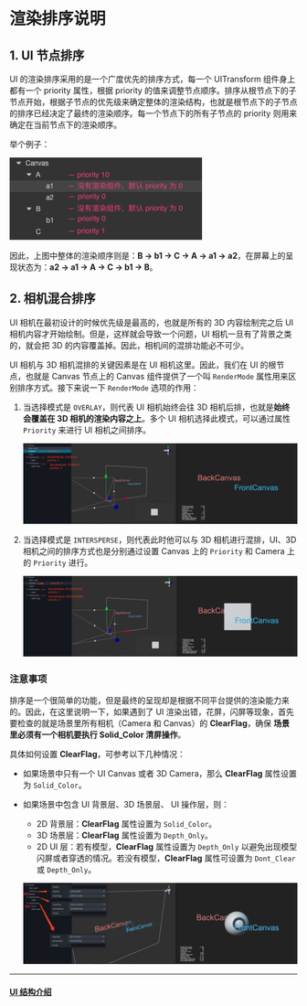# 渲染排序说明

## 1. UI 节点排序

UI 的渲染排序采用的是一个广度优先的排序方式，每一个 UITransform 组件身上都有一个 priority 属性，根据 priority 的值来调整节点顺序。排序从根节点下的子节点开始，根据子节点的优先级来确定整体的渲染结构，也就是根节点下的子节点的排序已经决定了最终的渲染顺序。每一个节点下的所有子节点的 priority 则用来确定在当前节点下的渲染顺序。

举个例子：

![priority.png](priority/priority.png)

因此，上图中整体的渲染顺序则是：**B -> b1 -> C -> A -> a1 -> a2**，在屏幕上的呈现状态为：**a2 -> a1 -> A -> C -> b1 -> B**。

## 2. 相机混合排序

UI 相机在最初设计的时候优先级是最高的，也就是所有的 3D 内容绘制完之后 UI 相机内容才开始绘制。但是，这样就会导致一个问题，UI 相机一旦有了背景之类的，就会把 3D 的内容覆盖掉。因此，相机间的混排功能必不可少。

UI 相机与 3D 相机混排的关键因素是在 UI 相机这里。因此，我们在 UI 的根节点，也就是 Canvas 节点上的 Canvas 组件提供了一个叫 `RenderMode` 属性用来区别排序方式。接下来说一下 `RenderMode` 选项的作用：

1. 当选择模式是 `OVERLAY`，则代表 UI 相机始终会往 3D 相机后排，也就是**始终会覆盖在 3D 相机的渲染内容之上**。多个 UI 相机选择此模式，可以通过属性 `Priority` 来进行 UI 相机之间排序。

    ![overlay](./priority/overlay.png)

2. 当选择模式是 `INTERSPERSE`，则代表此时他可以与 3D 相机进行混排，UI、3D 相机之间的排序方式也是分别通过设置 Canvas 上的 `Priority` 和 Camera 上的 `Priority` 进行。

    ![intersperse](./priority/intersperse.png)

### 注意事项

排序是一个很简单的功能，但是最终的呈现却是根据不同平台提供的渲染能力来的。因此，在这里说明一下，如果遇到了 UI 渲染出错，花屏，闪屏等现象，首先要检查的就是场景里所有相机（Camera 和 Canvas）的 **ClearFlag**，确保 **场景里必须有一个相机要执行 Solid_Color 清屏操作**。

具体如何设置 **ClearFlag**，可参考以下几种情况：

- 如果场景中只有一个 UI Canvas 或者 3D Camera，那么 **ClearFlag** 属性设置为 `Solid_Color`。
- 如果场景中包含 UI 背景层、3D 场景层、 UI 操作层，则：
  - 2D 背景层：**ClearFlag** 属性设置为 `Solid_Color`。
  - 3D 场景层：**ClearFlag** 属性设置为 `Depth_Only`。
  - 2D UI 层：若有模型，**ClearFlag** 属性设置为 `Depth_Only` 以避免出现模型闪屏或者穿透的情况。若没有模型，**ClearFlag** 属性可设置为 `Dont_Clear` 或 `Depth_Only`。

  ![sort](./priority/sort.png)

---

#### [UI 结构介绍](index.md)
